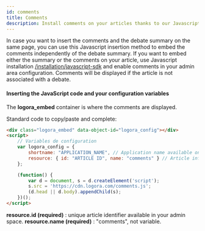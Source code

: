 ```yaml
---
id: comments
title: Comments
description: Install comments on your articles thanks to our Javascript code.
---
```


In case you want to insert the comments and the debate summary on the same page, you can use this Javascript insertion method to embed the comments independently of the debate summary. If you want to embed either the summary or the comments on your article, use Javascript installation [/installation/javascript-sdk](installation/javascript-sdk) and enable comments in your admin area configuration. Comments will be displayed if the article is not associated with a debate.

#### Inserting the JavaScript code and your configuration variables

The **logora_embed** container is where the comments are displayed.

Standard code to copy/paste and complete: 

```html
<div class="logora_embed" data-object-id="logora_config"></div>
<script>
    // Variables de configuration
    var logora_config = {
        shortname: "APPLICATION_NAME", // Application name available on your admin space.
        resource: { id: "ARTICLE ID", name: "comments" } // Article informations.
    };

    (function() {
        var d = document, s = d.createElement('script');
        s.src = 'https://cdn.logora.com/comments.js';
        (d.head || d.body).appendChild(s);
    })();
</script>
```

**resource.id (required)** : unique article identifier available in your admin space.
**resource.name (required)** : "comments", not variable.